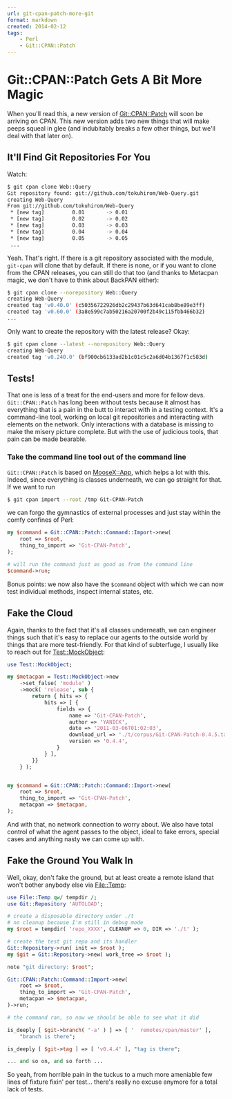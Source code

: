 ```yaml
---
url: git-cpan-patch-more-git
format: markdown
created: 2014-02-12 
tags:
    - Perl
    - Git::CPAN::Patch
---
```


# Git::CPAN::Patch Gets A Bit More Magic

When you'll read this, a new version of
[Git::CPAN::Patch](cpan:release/Git-CPAN-Patch)
will soon be arriving on CPAN. This new version adds two new things
that will make peeps squeal in glee (and indubitably breaks a few other
things, but we'll deal with that later on).

## It'll Find Git Repositories For You

Watch:

``` bash
$ git cpan clone Web::Query
Git repository found: git://github.com/tokuhirom/Web-Query.git
creating Web-Query
From git://github.com/tokuhirom/Web-Query
 * [new tag]         0.01       -> 0.01
 * [new tag]         0.02       -> 0.02
 * [new tag]         0.03       -> 0.03
 * [new tag]         0.04       -> 0.04
 * [new tag]         0.05       -> 0.05
 ...
```

Yeah. That's right. If there is a git repository associated with the
module, `git-cpan` will clone that by default. If there is none, or
if you want to clone from the CPAN releases, you can still do that too (and
thanks to Metacpan magic, we don't have to think about BackPAN either):

```bash
$ git cpan clone --norepository Web::Query
creating Web-Query
created tag 'v0.40.0' (c50356722926db2c29437b63d641cab8be89e3ff)
created tag 'v0.60.0' (3a8e599c7ab50216a20700f2b49c115fbb466b32)
...
```

Only want to create the repository with the latest release? Okay:

```bash
$ git cpan clone --latest --norepository Web::Query
creating Web-Query
created tag 'v0.240.0' (bf900cb6133ad2b1c01c5c2a6d04b1367f1c583d)
```

## Tests!

That one is less of a treat for the end-users and more for fellow devs.
`Git::CPAN::Patch` has long been without tests because it almost has
everything that is a pain in the butt to interact with in a testing
context. It's a command-line tool, working on local git repositories
and interacting with elements on the network. Only interactions with a
database is missing to make the misery picture complete. 
But with the use of judicious tools, that pain can be made bearable.

### Take the command line tool out of the command line

`Git::CPAN::Patch` is based on [MooseX::App](cpan:release/MooseX-App), which helps a
lot with this. Indeed, since everything is classes underneath, we can go
straight for that. If we want to run

``` bash
$ git cpan import --root /tmp Git-CPAN-Patch 
```

 we can forgo the gymnastics of external processes and just stay within the
 comfy confines of Perl:

``` perl
my $command = Git::CPAN::Patch::Command::Import->new(
    root => $root,
    thing_to_import => 'Git-CPAN-Patch',
);

# will run the command just as good as from the command line
$command->run;
```

Bonus points: we now also have the `$command` object with which we can now
test individual methods, inspect internal states, etc.

## Fake the Cloud

Again, thanks to the fact that it's all classes underneath, we can engineer
things such that it's easy to replace our
agents to the outside world by things that are more test-friendly. For that
kind of subterfuge, I usually like to reach out for
[Test::MockObject](cpan:release/Test-MockObject):

```perl
use Test::MockObject;

my $metacpan = Test::MockObject->new
    ->set_false( 'module' )
    ->mock( 'release', sub {
        return { hits => {
            hits => [ {
                fields => {
                    name => 'Git-CPAN-Patch',
                    author => 'YANICK',
                    date => '2011-03-06T01:02:03',
                    download_url => './t/corpus/Git-CPAN-Patch-0.4.5.tar.gz',
                    version => '0.4.4',
                }
            } ],
        }}
    } );


my $command = Git::CPAN::Patch::Command::Import->new(
    root => $root,
    thing_to_import => 'Git-CPAN-Patch',
    metacpan => $metacpan,
);
```

And with that, no network connection to worry about. We also
have total control of what the agent passes to the object, ideal to fake
errors, special cases and anything nasty we can come up with.

## Fake the Ground You Walk In

Well, okay, don't fake the ground, but at least create a remote island that won't
bother anybody else via [File::Temp](cpan:release/File-Temp):

``` perl
use File::Temp qw/ tempdir /;
use Git::Repository 'AUTOLOAD';

# create a disposable directory under ./t
# no cleanup because I'm still in debug mode
my $root = tempdir( 'repo_XXXX', CLEANUP => 0, DIR => './t' );

# create the test git repo and its handler
Git::Repository->run( init => $root );
my $git = Git::Repository->new( work_tree => $root );

note "git directory: $root";

Git::CPAN::Patch::Command::Import->new(
    root => $root,
    thing_to_import => 'Git-CPAN-Patch',
    metacpan => $metacpan,
)->run;

# the command ran, so now we should be able to see what it did

is_deeply [ $git->branch( '-a' ) ] => [ '  remotes/cpan/master' ], 
    "branch is there";

is_deeply [ $git->tag ] => [ 'v0.4.4' ], "tag is there";

... and so on, and so forth ...

```

So yeah, from horrible pain in the tuckus to a much more ameniable few lines of fixture fixin' per
test... there's really no excuse anymore for a total lack of tests.
